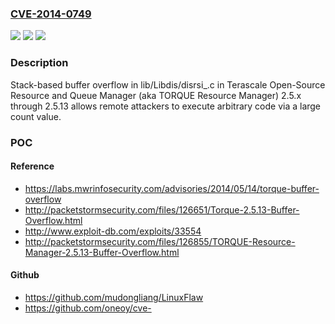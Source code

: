 ### [CVE-2014-0749](https://cve.mitre.org/cgi-bin/cvename.cgi?name=CVE-2014-0749)
![](https://img.shields.io/static/v1?label=Product&message=n%2Fa&color=blue)
![](https://img.shields.io/static/v1?label=Version&message=n%2Fa&color=blue)
![](https://img.shields.io/static/v1?label=Vulnerability&message=n%2Fa&color=brighgreen)

### Description

Stack-based buffer overflow in lib/Libdis/disrsi_.c in Terascale Open-Source Resource and Queue Manager (aka TORQUE Resource Manager) 2.5.x through 2.5.13 allows remote attackers to execute arbitrary code via a large count value.

### POC

#### Reference
- https://labs.mwrinfosecurity.com/advisories/2014/05/14/torque-buffer-overflow
- http://packetstormsecurity.com/files/126651/Torque-2.5.13-Buffer-Overflow.html
- http://www.exploit-db.com/exploits/33554
- http://packetstormsecurity.com/files/126855/TORQUE-Resource-Manager-2.5.13-Buffer-Overflow.html

#### Github
- https://github.com/mudongliang/LinuxFlaw
- https://github.com/oneoy/cve-

